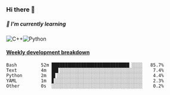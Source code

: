 ### Hi there 👋

##### 🌱 I’m currently learning

![C++](https://img.shields.io/badge/-C++-00599C?style=flat-square&logo=c)![Python](https://img.shields.io/badge/-Python-black?style=flat-square&logo=Python)


<!-- waka-box start -->
#### <a href="https://gist.github.com/bf274261b4c8553e17fc709dfc3cfa97" target="_blank">Weekly development breakdown</a>
```text
Bash    	 52m █████████████████████████████▏░░░░   85.7% 
Text    	 4m  ██▌░░░░░░░░░░░░░░░░░░░░░░░░░░░░░░░    7.4% 
Python  	 2m  █▍░░░░░░░░░░░░░░░░░░░░░░░░░░░░░░░░    4.4% 
YAML    	 1m  ▊░░░░░░░░░░░░░░░░░░░░░░░░░░░░░░░░░    2.3% 
Other   	 0s  ░░░░░░░░░░░░░░░░░░░░░░░░░░░░░░░░░░    0.2% 
```
<!-- Powered by https://github.com/YouEclipse/waka-box-go . -->
<!-- waka-box end -->



<!--
**KomoreKalu/KomoreKalu** is a ✨ _special_ ✨ repository because its `README.md` (this file) appears on your GitHub profile.

Here are some ideas to get you started:

- 🔭 I’m currently working on ...
- 🌱 I’m currently learning ...
- 👯 I’m looking to collaborate on ...
- 🤔 I’m looking for help with ...
- 💬 Ask me about ...
- 📫 How to reach me: ...
- 😄 Pronouns: ...
- ⚡ Fun fact: ...
-->
